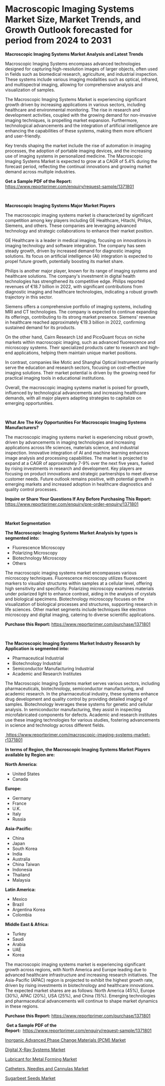 <p><h1>Macroscopic Imaging Systems Market Size, Market Trends, and Growth Outlook forecasted for period from 2024 to 2031</h1></p><p><strong>Macroscopic Imaging Systems Market Analysis and Latest Trends</strong></p>
<p><p>Macroscopic Imaging Systems encompass advanced technologies designed for capturing high-resolution images of larger objects, often used in fields such as biomedical research, agriculture, and industrial inspection. These systems include various imaging modalities such as optical, infrared, and multispectral imaging, allowing for comprehensive analysis and visualization of samples.</p><p>The Macroscopic Imaging Systems Market is experiencing significant growth driven by increasing applications in various sectors, including healthcare and environmental monitoring. The rise in research and development activities, coupled with the growing demand for non-invasive imaging techniques, is propelling market expansion. Furthermore, technological advancements and the integration of artificial intelligence are enhancing the capabilities of these systems, making them more efficient and user-friendly.</p><p>Key trends shaping the market include the rise of automation in imaging processes, the adoption of portable imaging devices, and the increasing use of imaging systems in personalized medicine. The Macroscopic Imaging Systems Market is expected to grow at a CAGR of 5.4% during the forecast period, reflecting the continual innovations and growing market demand across multiple industries.</p></p>
<p><strong>Get a Sample PDF of the Report:&nbsp;</strong> <a href="https://www.reportprimer.com/enquiry/request-sample/1371801">https://www.reportprimer.com/enquiry/request-sample/1371801</a></p>
<p>&nbsp;</p>
<p><strong>Macroscopic Imaging Systems Major Market Players</strong></p>
<p><p>The macroscopic imaging systems market is characterized by significant competition among key players including GE Healthcare, Hitachi, Philips, Siemens, and others. These companies are leveraging advanced technology and strategic collaborations to enhance their market position.</p><p>GE Healthcare is a leader in medical imaging, focusing on innovations in imaging technology and software integration. The company has seen steady growth, driven by increased demand for diagnostic imaging solutions. Its focus on artificial intelligence (AI) integration is expected to propel future growth, potentially boosting its market share.</p><p>Philips is another major player, known for its range of imaging systems and healthcare solutions. The company's investment in digital health technologies has strengthened its competitive edge. Philips reported revenues of €18.7 billion in 2022, with significant contributions from diagnostic imaging and healthcare technologies, indicating a robust growth trajectory in this sector.</p><p>Siemens offers a comprehensive portfolio of imaging systems, including MRI and CT technologies. The company is expected to continue expanding its offerings, contributing to its strong market presence. Siemens' revenue in healthcare reached approximately €19.3 billion in 2022, confirming sustained demand for its products.</p><p>On the other hand, Cairn Research Ltd and PicoQuant focus on niche markets within macroscopic imaging, such as advanced fluorescence and microscopy systems. Their specialized products cater to research and high-end applications, helping them maintain unique market positions.</p><p>In contrast, companies like Motic and Shanghai Optical Instrument primarily serve the education and research sectors, focusing on cost-effective imaging solutions. Their market potential is driven by the growing need for practical imaging tools in educational institutions.</p><p>Overall, the macroscopic imaging systems market is poised for growth, influenced by technological advancements and increasing healthcare demands, with all major players adapting strategies to capitalize on emerging opportunities.</p></p>
<p>&nbsp;</p>
<p><strong>What Are The Key Opportunities For Macroscopic Imaging Systems Manufacturers?</strong></p>
<p><p>The macroscopic imaging systems market is experiencing robust growth, driven by advancements in imaging technologies and increasing applications across life sciences, materials science, and industrial inspection. Innovative integration of AI and machine learning enhances image analysis and processing capabilities. The market is projected to expand at a CAGR of approximately 7-9% over the next five years, fueled by rising investments in research and development. Key players are focusing on product innovations and strategic partnerships to meet diverse customer needs. Future outlook remains positive, with potential growth in emerging markets and increased adoption in healthcare diagnostics and quality control processes.</p></p>
<p><strong>Inquire or Share Your Questions If Any Before Purchasing This Report:</strong> <a href="https://www.reportprimer.com/enquiry/pre-order-enquiry/1371801">https://www.reportprimer.com/enquiry/pre-order-enquiry/1371801</a></p>
<p>&nbsp;</p>
<p><strong>Market Segmentation</strong></p>
<p><strong>The Macroscopic Imaging Systems Market Analysis by types is segmented into:</strong></p>
<p><ul><li>Fluorescence Microscopy</li><li>Polarizing Microscopy</li><li>Biotechnology Microscopy</li><li>Others</li></ul></p>
<p><p>The macroscopic imaging systems market encompasses various microscopy techniques. Fluorescence microscopy utilizes fluorescent markers to visualize structures within samples at a cellular level, offering high sensitivity and specificity. Polarizing microscopy examines materials under polarized light to enhance contrast, aiding in the analysis of crystals and biological specimens. Biotechnology microscopy focuses on the visualization of biological processes and structures, supporting research in life sciences. Other market segments include techniques like electron microscopy and digital imaging, catering to diverse scientific applications.</p></p>
<p><strong>Purchase this Report:&nbsp;</strong><a href="https://www.reportprimer.com/purchase/1371801">https://www.reportprimer.com/purchase/1371801</a></p>
<p>&nbsp;</p>
<p><strong>The Macroscopic Imaging Systems Market Industry Research by Application is segmented into:</strong></p>
<p><ul><li>Pharmaceutical Industrial</li><li>Biotechnology Industrial</li><li>Semiconductor Manufacturing Industrial</li><li>Academic and Research Institutes</li></ul></p>
<p><p>The Macroscopic Imaging Systems market serves various sectors, including pharmaceuticals, biotechnology, semiconductor manufacturing, and academic research. In the pharmaceutical industry, these systems enhance drug development and quality control by providing detailed imaging of samples. Biotechnology leverages these systems for genetic and cellular analysis. In semiconductor manufacturing, they assist in inspecting microfabricated components for defects. Academic and research institutes use these imaging technologies for various studies, fostering advancements in science and technology across different fields.</p></p>
<p><a href="https://www.reportprimer.com/macroscopic-imaging-systems-market-r1371801">&nbsp;https://www.reportprimer.com/macroscopic-imaging-systems-market-r1371801</a></p>
<p><strong>In terms of Region, the Macroscopic Imaging Systems Market Players available by Region are:</strong></p>
<p>
    <p> <strong> North America: </strong>
        <ul>
            <li>United States</li>
            <li>Canada</li>
        </ul>
        </p> 
    <p> <strong> Europe: </strong>
        <ul>
            <li>Germany</li>
            <li>France</li>
            <li>U.K.</li>
            <li>Italy</li>
            <li>Russia</li>
        </ul>
        </p> 
    <p> <strong> Asia-Pacific: </strong>
        <ul>
            <li>China</li>
            <li>Japan</li>
            <li>South Korea</li>
            <li>India</li>
            <li>Australia</li>
            <li>China Taiwan</li>
            <li>Indonesia</li>
            <li>Thailand</li>
            <li>Malaysia</li>
        </ul>
        </p> 
    <p> <strong> Latin America: </strong>
        <ul>
            <li>Mexico</li>
            <li>Brazil</li>
            <li>Argentina Korea</li>
            <li>Colombia</li>
        </ul>
        </p> 
    <p> <strong> Middle East & Africa: </strong>
        <ul>
            <li>Turkey</li>
            <li>Saudi</li>
            <li>Arabia</li>
            <li>UAE</li>
            <li>Korea</li>
        </ul>
    </p>
    </p>
<p><p>The macroscopic imaging systems market is experiencing significant growth across regions, with North America and Europe leading due to advanced healthcare infrastructure and increasing research initiatives. The Asia-Pacific (APAC) region is projected to exhibit the highest growth rate, driven by rising investments in biotechnology and healthcare innovations. The expected market shares are as follows: North America (45%), Europe (30%), APAC (20%), USA (25%), and China (15%). Emerging technologies and pharmaceutical advancements will continue to shape market dynamics in these regions.</p></p>
<p><strong>Purchase this Report: </strong><a href="https://www.reportprimer.com/purchase/1371801">https://www.reportprimer.com/purchase/1371801</a></p>
<p>&nbsp;<strong>Get a Sample PDF of the Report:&nbsp;&nbsp;</strong><a href="https://www.reportprimer.com/enquiry/request-sample/1371801">https://www.reportprimer.com/enquiry/request-sample/1371801</a></p>
<p><strong></strong></p>
<p><p><a href="https://issuu.com/reportprime-2/docs/inorganic-advanced-phase-change-mat_3ef4c2b6310adb">Inorganic Advanced Phase Change Materials (PCM) Market</a></p><p><a href="https://medium.com/@lulukerluke_76335/market-trends-in-the-global-digital-x-ray-systems-market-forecast-and-analysis-2024-2031-9cba4dcafe84?postPublishedType=repub">Digital X-Ray Systems Market</a></p><p><a href="https://issuu.com/reportprime-2/docs/lubricant-for-metal-forming-market-_7fd1575999874c">Lubricant for Metal Forming Market</a></p><p><a href="https://github.com/Annahawkins697/Market-Research-Report-List-1/blob/main/catheters-needles-and-cannulas-market.md">Catheters, Needles and Cannulas Market</a></p><p><a href="https://www.linkedin.com/pulse/navigating-global-sugarbeet-seeds-market-landscape-trends-zlsre?trackingId=W%2BE6lLiGQHCx3%2F7786Ngxg%3D%3D">Sugarbeet Seeds Market</a></p></p>